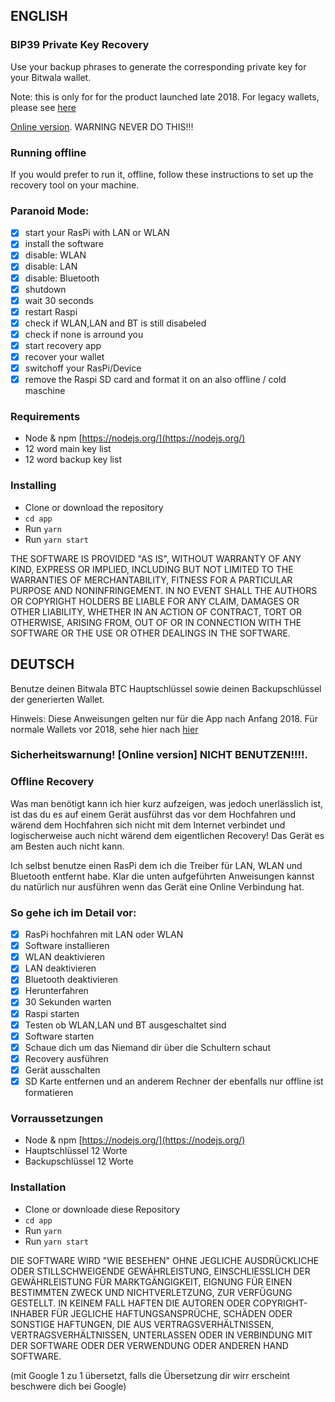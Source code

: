 ## ENGLISH
### BIP39 Private Key Recovery

Use your backup phrases to generate the corresponding private key for your Bitwala wallet.

Note: this is only for for the product launched late 2018. For legacy wallets, please see [here](https://support.bitwala.com/hc/en-gb/articles/360000857880/)

[Online version](https://bitwala.github.io/bip39-recovery/). WARNING NEVER DO THIS!!!

### Running offline

If you would prefer to run it, offline, follow these instructions to set up the recovery tool on your machine.

### Paranoid Mode:
- [x] start your RasPi with LAN or WLAN
- [x] install the software
- [x] disable: WLAN
- [x] disable: LAN
- [x] disable: Bluetooth
- [x] shutdown
- [x] wait 30 seconds
- [x] restart Raspi
- [x] check if WLAN,LAN and BT is still disabeled
- [x] check if none is arround you
- [x] start recovery app
- [x] recover your wallet
- [x] switchoff your RasPi/Device
- [x] remove the Raspi SD card and format it on an also offline / cold maschine

### Requirements

- Node & npm [https://nodejs.org/](https://nodejs.org/)
- 12 word main key list
- 12 word backup key list

### Installing

- Clone or download the repository
- `cd app`
- Run `yarn`
- Run `yarn start`

THE SOFTWARE IS PROVIDED "AS IS", WITHOUT WARRANTY OF ANY KIND, EXPRESS OR IMPLIED, INCLUDING BUT NOT LIMITED TO THE WARRANTIES OF MERCHANTABILITY, FITNESS FOR A PARTICULAR PURPOSE AND NONINFRINGEMENT. IN NO EVENT SHALL THE AUTHORS OR COPYRIGHT HOLDERS BE LIABLE FOR ANY CLAIM, DAMAGES OR OTHER LIABILITY, WHETHER IN AN ACTION OF CONTRACT, TORT OR OTHERWISE, ARISING FROM, OUT OF OR IN CONNECTION WITH THE SOFTWARE OR THE USE OR OTHER DEALINGS IN THE SOFTWARE.

## DEUTSCH

Benutze deinen Bitwala BTC Hauptschlüssel sowie deinen Backupschlüssel der generierten Wallet.

Hinweis: Diese Anweisungen gelten nur für die App nach Anfang 2018. Für normale Wallets vor 2018, sehe hier nach [hier](https://support.bitwala.com/hc/en-gb/articles/360000857880/)

### Sicherheitswarnung! [Online version] NICHT BENUTZEN!!!!.

### Offline Recovery

Was man benötigt kann ich hier kurz aufzeigen, was jedoch unerlässlich ist, ist das du es auf einem Gerät ausführst das
vor dem Hochfahren und wärend dem Hochfahren sich nicht mit dem Internet verbindet und logischerweise auch nicht wärend dem eigentlichen Recovery! Das Gerät es am Besten auch nicht kann.

Ich selbst benutze einen RasPi dem ich die Treiber für LAN, WLAN und Bluetooth entfernt habe. Klar die unten aufgeführten Anweisungen kannst du natürlich nur ausführen wenn das Gerät eine Online Verbindung hat.

### So gehe ich im Detail vor:
- [x] RasPi hochfahren mit LAN oder WLAN
- [x] Software installieren
- [x] WLAN deaktivieren
- [x] LAN deaktivieren
- [x] Bluetooth deaktivieren
- [x] Herunterfahren
- [x] 30 Sekunden warten
- [x] Raspi starten
- [x] Testen ob WLAN,LAN und BT ausgeschaltet sind
- [x] Software starten
- [x] Schaue dich um das Niemand dir über die Schultern schaut 
- [x] Recovery ausführen
- [x] Gerät ausschalten
- [x] SD Karte entfernen und an anderem Rechner der ebenfalls nur offline ist formatieren

### Vorraussetzungen

- Node & npm [https://nodejs.org/](https://nodejs.org/)
- Hauptschlüssel 12 Worte 
- Backupschlüssel 12 Worte 

### Installation

- Clone or downloade diese Repository
- `cd app`
- Run `yarn`
- Run `yarn start`

DIE SOFTWARE WIRD "WIE BESEHEN" OHNE JEGLICHE AUSDRÜCKLICHE ODER STILLSCHWEIGENDE GEWÄHRLEISTUNG, EINSCHLIESSLICH DER GEWÄHRLEISTUNG FÜR MARKTGÄNGIGKEIT, EIGNUNG FÜR EINEN BESTIMMTEN ZWECK UND NICHTVERLETZUNG, ZUR VERFÜGUNG GESTELLT. IN KEINEM FALL HAFTEN DIE AUTOREN ODER COPYRIGHT-INHABER FÜR JEGLICHE HAFTUNGSANSPRÜCHE, SCHÄDEN ODER SONSTIGE HAFTUNGEN, DIE AUS VERTRAGSVERHÄLTNISSEN, VERTRAGSVERHÄLTNISSEN, UNTERLASSEN ODER IN VERBINDUNG MIT DER SOFTWARE ODER DER VERWENDUNG ODER ANDEREN HAND SOFTWARE.

(mit Google 1 zu 1 übersetzt, falls die Übersetzung dir wirr erscheint beschwere dich bei Google)


